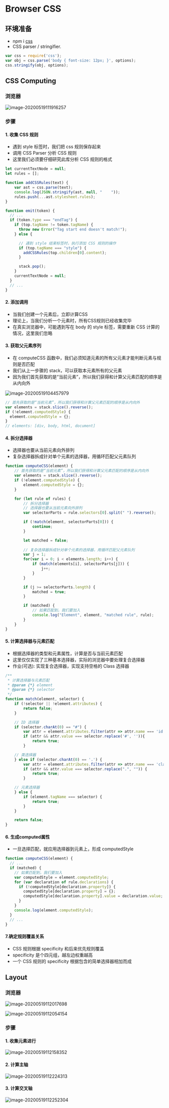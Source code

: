 # Browser CSS

## 环境准备

* npm i [css](https://www.npmjs.com/package/css)
* CSS parser / stringifier.



```js
var css = require('css');
var obj = css.parse('body { font-size: 12px; }', options);
css.stringify(obj, options);
```



## CSS Computing

### 浏览器

![image-20200519111916257](https://tva1.sinaimg.cn/large/007S8ZIlgy1gexlc9ikzsj30k705z0t6.jpg)





### 步骤



#### 1. 收集 CSS 规则

* 遇到 style 标签时，我们把 css 规则保存起来
* 调用 CSS Parser 分析 CSS 规则
* 这里我们必须要仔细研究此库分析 CSS 规则的格式



```js
let currentTextNode = null;
let rules = [];

function addCSSRules(text) {
    var ast = css.parse(text);
    console.log(JSON.stringify(ast, null, "    "));
    rules.push(...ast.stylesheet.rules);
}

function emit(token) {
  // ...
  if (token.type === "endTag") {
    if (top.tagName != token.tagName) {
      throw new Error("Tag start end doesn't match!");
    } else {

      // 遇到 style 结束标签时，执行添加 CSS 规则的操作
      if (top.tagName === "style") {
        addCSSRules(top.children[0].content);
      }

      stack.pop();
    }
    currentTextNode = null;
  }
  // ...
}
```





#### 2. 添加调用

*  当我们创建一个元素后，立即计算CSS
* 理论上，当我们分析一个元素时，所有CSS规则已经收集完毕
* 在真实浏览器中，可能遇到写在 body 的 style 标签，需要重新 CSS 计算的情况，这里我们忽略



#### 3. 获取父元素序列

* 在 computeCSS 函数中，我们必须知道元素的所有父元素才能判断元素与规则是否匹配
*  我们从上一步骤的 stack，可以获取本元素所有的父元素
* 因为我们首先获取的是“当前元素”，所以我们获得和计算父元素匹配的顺序是从内向外

![image-20200519104457979](https://tva1.sinaimg.cn/large/007S8ZIlgy1gexkcm4exqj305l023mx4.jpg)

````js
// 首先获取的是“当前元素”，所以我们获得和计算父元素匹配的顺序是从内向外
var elements = stack.slice().reverse();
if (!element.computedStyle) {
  element.computedStyle = {};
}
// elements: [div, body, html, document]
````

#### 4. 拆分选择器

* 选择器也要从当前元素向外排列
* 复杂选择器拆成针对单个元素的选择器，用循环匹配父元素队列

```js
function computeCSS(element) {
    // 首先获取的是“当前元素”，所以我们获得和计算父元素匹配的顺序是从内向外
    var elements = stack.slice().reverse();
    if (!element.computedStyle) {
        element.computedStyle = {};
    }

    for (let rule of rules) {
        // 拆分选择器
        // 选择器也要从当前元素向外排列
        var selectorParts = rule.selectors[0].split(" ").reverse();

        if (!match(element, selectorParts[0])) {
            continue;
        }

        let matched = false;
        
        // 复杂选择器拆成针对单个元素的选择器，用循环匹配父元素队列
        var j = 1;
        for(var i = 0; i < elements.length; i++) {
            if (match(elements[i], selectorParts[j])) {
                j++;
            }
        }

        if (j >= selectorParts.length) {
            matched = true;
        }

        if (matched) {
            // 如果匹配到，我们要加入
            console.log("Element", element, "matched rule", rule);
        }
    }
}
```





#### 5. 计算选择器与元素匹配

* 根据选择器的类型和元素属性，计算是否与当前元素匹配
* 这里仅仅实现了三种基本选择器，实际的浏览器中要处理复合选择器
*  作业(可选): 实现复合选择器，实现支持空格的 Class 选择器

```js
/**
 * 计算选择器与元素匹配
 * @param {*} element 
 * @param {*} selector 
 */
function match(element, selector) {
    if (!selector || !element.attributes) {
        return false;
    }

    // ID 选择器
    if (selector.charAt(0) == "#") {
        var attr = element.attributes.filter(attr => attr.name === 'id')[0];
        if (attr && attr.value === selector.replace('#', '')){
            return true;
        }

    // 类选择器
    } else if (selector.charAt(0) == '.') {
        var attr = element.attributes.filter(attr => attr.name === 'class')[0];
        if (attr && attr.value === selector.replace(".", "")) {
            return true;
        }

    // 元素选择器
    } else {
        if (element.tagName === selector) {
            return true;
        }
    }

    return false;
}
```





#### 6. 生成computed属性

* 一旦选择匹配，就应用选择器到元素上，形成 computedStyle



```js
function computeCSS(element) {
  // ...
  if (matched) {
    // 如果匹配到，我们要加入
    var computedStyle = element.computedStyle;
    for (var declaration of rule.declarations) {
      if (!computedStyle[declaration.property]) {
        computedStyle[declaration.property] = {};
        computedStyle[declaration.property].value = declaration.value;
      }
    }
    console.log(element.computedStyle);
  }
  // ...
}
```



#### 7.确定规则覆盖关系

* CSS 规则根据 specificity 和后来优先规则覆盖
* specificity 是个四元组，越左边权重越高
* 一个 CSS 规则的 specificity 根据包含的简单选择器相加而成



## Layout

### 浏览器

![image-20200519112017698](https://tva1.sinaimg.cn/large/007S8ZIlgy1gexldbx5lxj30kg063jru.jpg)

![image-20200519112054154](https://tva1.sinaimg.cn/large/007S8ZIlgy1gexldy8aj1j30k408mjrz.jpg)

### 步骤

#### 1. 收集元素进行

![image-20200519112158352](https://tva1.sinaimg.cn/large/007S8ZIlgy1gexlf2ohgqj30kk089wf3.jpg)



#### 2. 计算主轴

![image-20200519112224313](https://tva1.sinaimg.cn/large/007S8ZIlgy1gexlfiwtj7j30kd082my7.jpg)



#### 3. 计算交叉轴

![image-20200519112252304](https://tva1.sinaimg.cn/large/007S8ZIlgy1gexlg08tqkj30ke07yjs5.jpg)